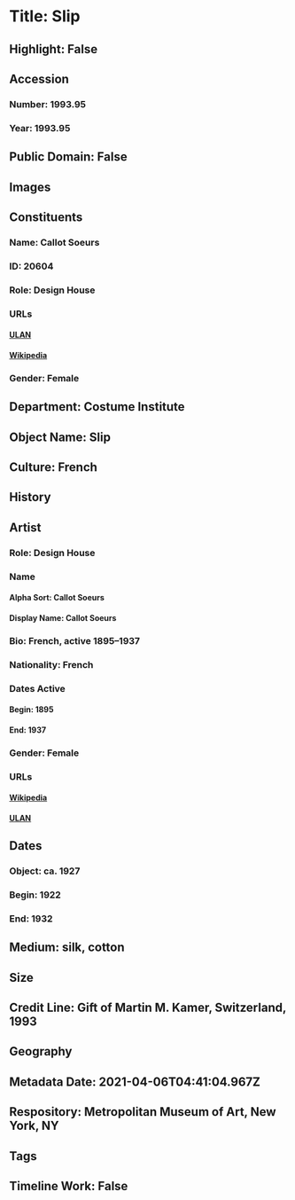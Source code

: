 # Title: Slip
## Highlight: False
## Accession
### Number: 1993.95
### Year: 1993.95
## Public Domain: False
## Images
## Constituents
### Name: Callot Soeurs
### ID: 20604
### Role: Design House
### URLs
#### [ULAN](http://vocab.getty.edu/page/ulan/500125184)
#### [Wikipedia](https://www.wikidata.org/wiki/Q1423925)
### Gender: Female
## Department: Costume Institute
## Object Name: Slip
## Culture: French
## History
## Artist
### Role: Design House
### Name
#### Alpha Sort: Callot Soeurs
#### Display Name: Callot Soeurs
### Bio: French, active 1895–1937
### Nationality: French
### Dates Active
#### Begin: 1895
#### End: 1937
### Gender: Female
### URLs
#### [Wikipedia](https://www.wikidata.org/wiki/Q1423925)
#### [ULAN](http://vocab.getty.edu/page/ulan/500125184)
## Dates
### Object: ca. 1927
### Begin: 1922
### End: 1932
## Medium: silk, cotton
## Size
## Credit Line: Gift of Martin M. Kamer, Switzerland, 1993
## Geography
## Metadata Date: 2021-04-06T04:41:04.967Z
## Respository: Metropolitan Museum of Art, New York, NY
## Tags
## Timeline Work: False